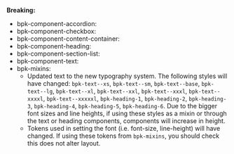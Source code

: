 **Breaking:**

- bpk-component-accordion:
- bpk-component-checkbox:
- bpk-component-content-container:
- bpk-component-heading:
- bpk-component-section-list:
- bpk-component-text:
- bpk-mixins:
    - Updated text to the new typography system. The following styles will have changed: `bpk-text--xs`, `bpk-text--sm`, `bpk-text--base`, `bpk-text--lg`, `bpk-text--xl`, `bpk-text--xxl`, `bpk-text--xxxl`, `bpk-text--xxxxl`, `bpk-text--xxxxxl`, `bpk-heading-1`, `bpk-heading-2`, `bpk-heading-3`, `bpk-heading-4`, `bpk-heading-5`, `bpk-heading-6`. Due to the bigger font sizes and line heights, if using these styles as a mixin or through the text or heading components, components will increase in height.
    - Tokens used in setting the font (i.e. font-size, line-height) will have changed. If using these tokens from `bpk-mixins`, you should check this does not alter layout.